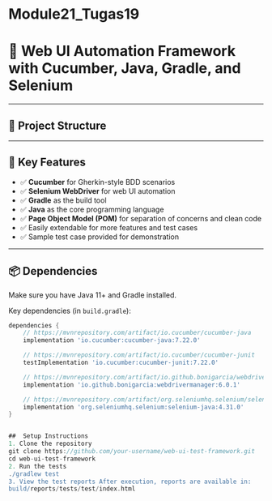 # Module21_Tugas19
# 🧪 Web UI Automation Framework with Cucumber, Java, Gradle, and Selenium
---

## 📁 Project Structure

---

## 🚀 Key Features

- ✅ **Cucumber** for Gherkin-style BDD scenarios
- ✅ **Selenium WebDriver** for web UI automation
- ✅ **Gradle** as the build tool
- ✅ **Java** as the core programming language
- ✅ **Page Object Model (POM)** for separation of concerns and clean code
- ✅ Easily extendable for more features and test cases
- ✅ Sample test case provided for demonstration

---

## 📦 Dependencies

Make sure you have Java 11+ and Gradle installed.

Key dependencies (in `build.gradle`):
```groovy
dependencies {
    // https://mvnrepository.com/artifact/io.cucumber/cucumber-java
    implementation 'io.cucumber:cucumber-java:7.22.0'

    // https://mvnrepository.com/artifact/io.cucumber/cucumber-junit
    testImplementation 'io.cucumber:cucumber-junit:7.22.0'

    // https://mvnrepository.com/artifact/io.github.bonigarcia/webdrivermanager
    implementation 'io.github.bonigarcia:webdrivermanager:6.0.1'

    // https://mvnrepository.com/artifact/org.seleniumhq.selenium/selenium-java
    implementation 'org.seleniumhq.selenium:selenium-java:4.31.0'
}


##  Setup Instructions
1. Clone the repository
git clone https://github.com/your-username/web-ui-test-framework.git
cd web-ui-test-framework
2. Run the tests
./gradlew test
3. View the test reports After execution, reports are available in:
build/reports/tests/test/index.html



